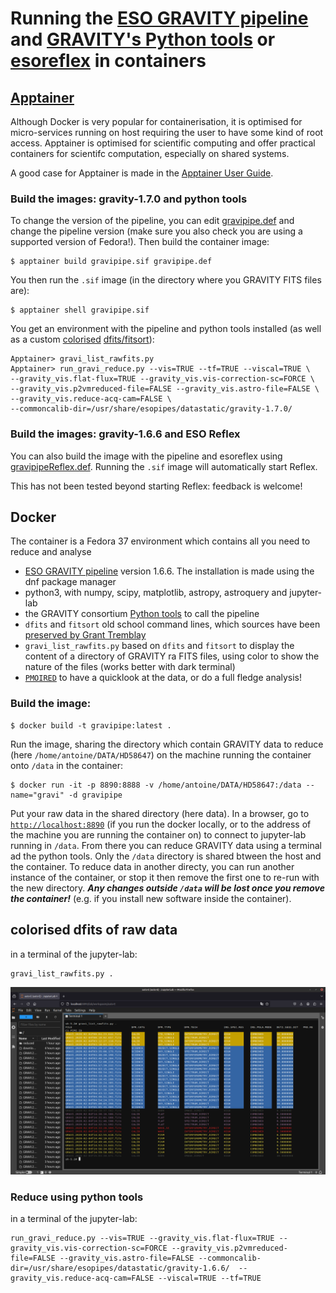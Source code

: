 # Running the [ESO GRAVITY pipeline](https://www.eso.org/sci/software/pipelines/gravity/) and [GRAVITY's Python tools](https://version-lesia.obspm.fr:/repos/DRS_gravity/python_tools) or [esoreflex](https://www.eso.org/sci/software/esoreflex/) in containers

## [Apptainer](https://apptainer.org)

Although Docker is very popular for containerisation, it is optimised for micro-services running on host requiring the user to have some kind of root access. Apptainer is optimised for scientific computing and offer practical containers for scientifc computation, especially on shared systems. 

A good case for Apptainer is made in the [Apptainer User Guide](https://apptainer.org/docs/user/latest/introduction.html).

### Build the images: gravity-1.7.0 and python tools
To change the version of the pipeline, you can edit [gravipipe.def](./gravipipe.def) and change the pipeline version (make sure you also check you are using a supported version of Fedora!). Then build the container image:
```
$ apptainer build gravipipe.sif gravipipe.def
```

You then run the `.sif` image (in the directory where you GRAVITY FITS files are):
```
$ apptainer shell gravipipe.sif
```

You get an environment with the pipeline and python tools installed (as well as a custom [colorised](./gravi_list_rawfits.py) [dfits/fitsort](https://github.com/granttremblay/eso_fits_tools)):
```
Apptainer> gravi_list_rawfits.py
Apptainer> run_gravi_reduce.py --vis=TRUE --tf=TRUE --viscal=TRUE \
--gravity_vis.flat-flux=TRUE --gravity_vis.vis-correction-sc=FORCE \
--gravity_vis.p2vmreduced-file=FALSE --gravity_vis.astro-file=FALSE \
--gravity_vis.reduce-acq-cam=FALSE \
--commoncalib-dir=/usr/share/esopipes/datastatic/gravity-1.7.0/ 
```

### Build the images: gravity-1.6.6 and ESO Reflex

You can also build the image with the pipeline and esoreflex using [gravipipeReflex.def](./gravipipeReflex.def). Running the `.sif` image will automatically start Reflex. 

This has not been tested beyond starting Reflex: feedback is welcome!

## Docker 

The container is a Fedora 37 environment which contains all you need to reduce and analyse 
- [ESO GRAVITY pipeline](https://www.eso.org/sci/software/pipelines/gravity/) version 1.6.6. The installation is made using the dnf package manager
- python3, with numpy, scipy, matplotlib, astropy, astroquery and jupyter-lab
- the GRAVITY consortium [Python tools](https://version-lesia.obspm.fr:/repos/DRS_gravity/python_tools) to call the pipeline
- `dfits` and `fitsort` old school command lines, which sources have been [preserved by Grant Tremblay](https://github.com/granttremblay/eso_fits_tools)
- `gravi_list_rawfits.py` based on `dfits` and `fitsort` to display the content of a directory of GRAVITY ra FITS files, using color to show the nature of the files (works better with dark terminal)
- [`PMOIRED`](https://github.com/amerand/PMOIRED) to have a quicklook at the data, or do a full fledge analysis!

### Build the image:
```
$ docker build -t gravipipe:latest .
```

Run the image, sharing the directory which contain GRAVITY data to reduce (here `/home/antoine/DATA/HD58647`) on the machine running the container onto `/data` in the container:
```
$ docker run -it -p 8890:8888 -v /home/antoine/DATA/HD58647:/data --name="gravi" -d gravipipe
```
Put your raw data in the shared directory (here data). In a browser, go to [`http://localhost:8890`](http://localhost:8890) (if you run the docker locally, or to the address of the machine you are running the container on) to connect to jupyter-lab running in `/data`. From there you can reduce GRAVITY data using a terminal ad the python tools. Only the `/data` directory is shared btween the host and the container. To reduce data in another directy, you can run another instance of the container, or stop it then remove the first one to re-run with the new directory. ***Any changes outside `/data` will be lost once you remove the container!*** (e.g. if you install new software inside the container).


## colorised dfits of raw data 
in a terminal of the jupyter-lab:
```
gravi_list_rawfits.py .
```
![gravi_list_rawfits](doc/gravi_list_rawfits.png)

### Reduce using python tools
in a terminal of the jupyter-lab:
```
run_gravi_reduce.py --vis=TRUE --gravity_vis.flat-flux=TRUE --gravity_vis.vis-correction-sc=FORCE --gravity_vis.p2vmreduced-file=FALSE --gravity_vis.astro-file=FALSE --commoncalib-dir=/usr/share/esopipes/datastatic/gravity-1.6.6/  --gravity_vis.reduce-acq-cam=FALSE --viscal=TRUE --tf=TRUE
```

